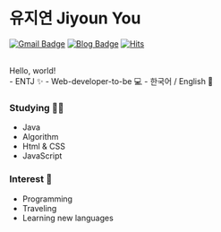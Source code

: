 # 유지연 Jiyoun You

[![Gmail Badge](https://img.shields.io/badge/Gmail-d14836?style=flat-square&logo=Gmail&logoColor=white&link=mailto:younny418@gmail.com)](mailto:younny418@gmail.com)
[![Blog Badge](http://img.shields.io/badge/-Blog-blue?style=flat-square&logo=0E9648&link=https://jiyounyou.github.io/)](https://jiyounyou.github.io/)
[![Hits](https://hits.seeyoufarm.com/api/count/incr/badge.svg?url=https%3A%2F%2Fgithub.com%2Fjiyounyou&count_bg=%239874CB&title_bg=%23685A72&icon=&icon_color=%23E7E7E7&title=hits&edge_flat=true)](https://hits.seeyoufarm.com)

<br>  
Hello, world!
<br>  
- ENTJ ✨
- Web-developer-to-be 💻
- 한국어 / English 💬 

### Studying ✍🏻
- Java
- Algorithm
- Html & CSS
- JavaScript

### Interest 👀
- Programming
- Traveling 
- Learning new languages



<!--
**jiyounyou/jiyounyou** is a ✨ _special_ ✨ repository because its `README.md` (this file) appears on your GitHub profile.

Here are some ideas to get you started:

- 🔭 I’m currently working on ...
- 🌱 I’m currently learning ...
- 👯 I’m looking to collaborate on ...
- 🤔 I’m looking for help with ...
- 💬 Ask me about ...
- 📫 How to reach me: ...
- 😄 Pronouns: ...
- ⚡ Fun fact: ...
-->
